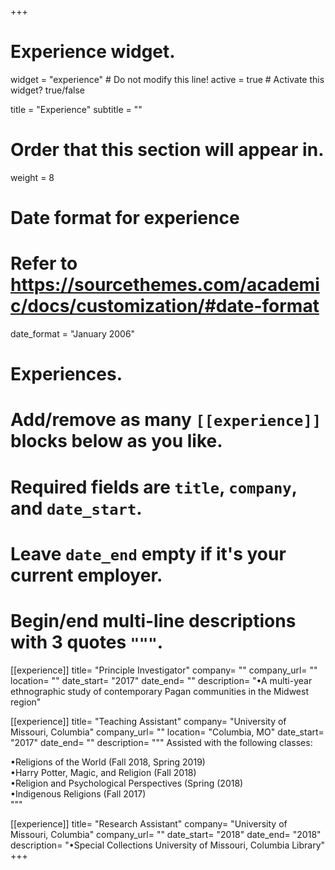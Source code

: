+++
# Experience widget.
widget = "experience"  # Do not modify this line!
active = true  # Activate this widget? true/false

title = "Experience"
subtitle = ""

# Order that this section will appear in.
weight = 8

# Date format for experience
#   Refer to https://sourcethemes.com/academic/docs/customization/#date-format
date_format = "January 2006"

# Experiences.
#   Add/remove as many `[[experience]]` blocks below as you like.
#   Required fields are `title`, `company`, and `date_start`.
#   Leave `date_end` empty if it's your current employer.
#   Begin/end multi-line descriptions with 3 quotes `"""`.
[[experience]]
  title= "Principle Investigator"
  company= ""
  company_url= ""
  location= ""
  date_start= "2017"
  date_end= ""
  description= "•A multi-year ethnographic study of contemporary Pagan communities in the Midwest region"
  
[[experience]]
  title= "Teaching Assistant"
  company= "University of Missouri, Columbia"
  company_url= ""
  location= "Columbia, MO"
  date_start= "2017"
  date_end= ""
  description= """
  Assisted with the following classes:  
    
  •Religions of the World (Fall 2018, Spring 2019)  
  •Harry Potter, Magic, and Religion (Fall 2018)  
  •Religion and Psychological Perspectives (Spring (2018)  
  •Indigenous Religions (Fall 2017)  
  """
  
[[experience]]
  title= "Research Assistant"
  company= "University of Missouri, Columbia"
  company_url= ""
  date_start= "2018"
  date_end= "2018"
  description= "•Special Collections University of Missouri, Columbia Library"
+++
